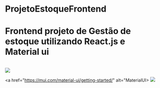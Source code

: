 # ProjetoEstoqueFrontend
<h1> Frontend projeto de Gestão de estoque utilizando React.js e Material ui</h1>
<br>
<a href="https://react.dev" alt="ReactJs">
<img src="https://img.shields.io/badge/-ReactJs-61DAFB?logo=react&logoColor=white&style=for-the-badge" /></a>

<a href="https://mui.com/material-ui/getting-started/" alt="MaterialUI>
<img src="https://img.icons8.com/?size=100&id=gFw7X5Tbl3ss&format=png&color=000000" /></a>
